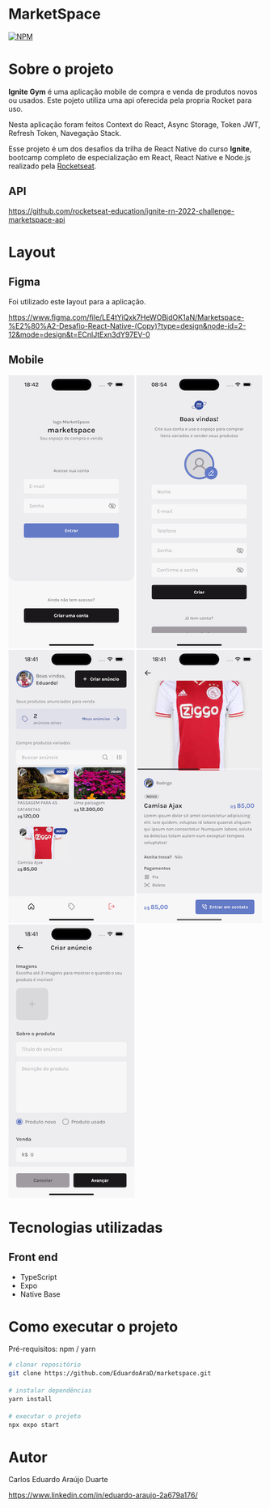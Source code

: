 # MarketSpace
[![NPM](https://img.shields.io/npm/l/react)](https://github.com/EduardoAraD/marketspace/blob/main/LICENSE)

# Sobre o projeto

**Ignite Gym** é uma aplicação mobile de compra e venda de produtos novos ou usados. Este pojeto utiliza uma api oferecida pela propria Rocket para uso.

Nesta aplicação foram feitos Context do React, Async Storage, Token JWT, Refresh Token, Navegação Stack.

Esse projeto é um dos desafios da trilha de React Native do curso **Ignite**, bootcamp completo de especialização em React, React Native e Node.js
realizado pela [Rocketseat](https://www.rocketseat.com.br "Site da Rockeseat").

## API
https://github.com/rocketseat-education/ignite-rn-2022-challenge-marketspace-api

# Layout
## Figma
Foi utilizado este layout para a aplicação.

https://www.figma.com/file/LE4tYiQxk7HeWOBjdOK1aN/Marketspace-%E2%80%A2-Desafio-React-Native-(Copy)?type=design&node-id=2-12&mode=design&t=ECnlJtExn3dY97EV-0

## Mobile
![Mobile 1](https://github.com/EduardoAraD/assets/blob/main/marketspace/login.png) ![Mobile 2](https://github.com/EduardoAraD/assets/blob/main/marketspace/signUp.png) ![Mobile 3](https://github.com/EduardoAraD/assets/blob/main/marketspace/home.png) ![Mobile 4](https://github.com/EduardoAraD/assets/blob/main/marketspace/details.png) ![Mobile 5](https://github.com/EduardoAraD/assets/blob/main/marketspace/createAd.png)

# Tecnologias utilizadas
## Front end
- TypeScript
- Expo
- Native Base

# Como executar o projeto
Pré-requisitos: npm / yarn

```bash
# clonar repositório
git clone https://github.com/EduardoAraD/marketspace.git

# instalar dependências
yarn install

# executar o projeto
npx expo start
```

# Autor

Carlos Eduardo Araújo Duarte

https://www.linkedin.com/in/eduardo-araujo-2a679a176/

